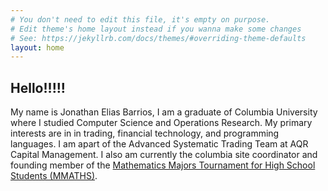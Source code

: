 ```yaml
---
# You don't need to edit this file, it's empty on purpose.
# Edit theme's home layout instead if you wanna make some changes
# See: https://jekyllrb.com/docs/themes/#overriding-theme-defaults
layout: home
---
```

## Hello!!!!!

<script type="text/javascript" src="http://cdn.mathjax.org/mathjax/latest/MathJax.js?config=TeX-AMS-MML_HTMLorMML"></script>

My name is Jonathan Elias Barrios, I am a graduate of Columbia University where I studied Computer Science and Operations Research. My primary interests are in in trading, financial technology, and programming languages. I am apart of the Advanced Systematic Trading Team at AQR Capital Management. I also am currently the columbia site coordinator and founding member of the [Mathematics Majors Tournament for High School Students \(MMATHS\)](http://www.mmaths.org/).

